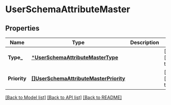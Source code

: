 # UserSchemaAttributeMaster

## Properties
Name | Type | Description | Notes
------------ | ------------- | ------------- | -------------
**Type_** | [***UserSchemaAttributeMasterType**](UserSchemaAttributeMasterType.md) |  | [optional] [default to null]
**Priority** | [**[]UserSchemaAttributeMasterPriority**](UserSchemaAttributeMasterPriority.md) |  | [optional] [default to null]

[[Back to Model list]](../README.md#documentation-for-models) [[Back to API list]](../README.md#documentation-for-api-endpoints) [[Back to README]](../README.md)

